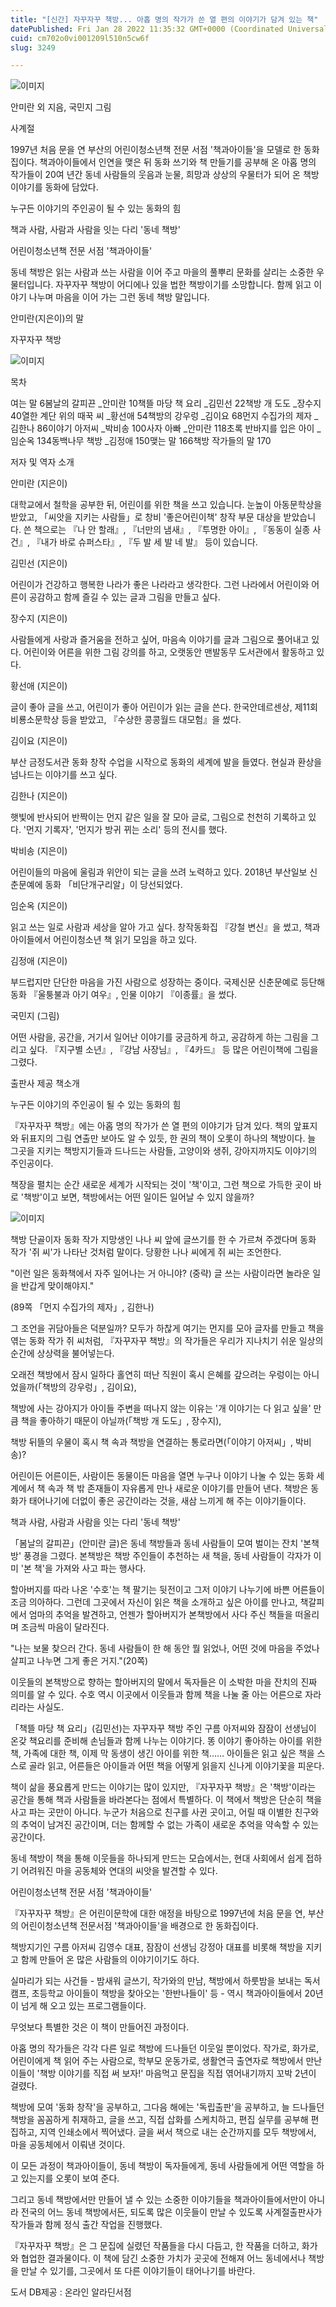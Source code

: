 ```yaml
---
title: "[신간] 자꾸자꾸 책방... 아홉 명의 작가가 쓴 열 편의 이야기가 담겨 있는 책"
datePublished: Fri Jan 28 2022 11:35:32 GMT+0000 (Coordinated Universal Time)
cuid: cm702o0vi001209l510n5cw6f
slug: 3249

---
```



![이미지](https://cdn.hashnode.com/res/hashnode/image/upload/v1739253561608/e9eba937-a871-4462-a65d-181af28495f9.jpeg)

안미란 외 지음, 국민지 그림

사계절

1997년 처음 문을 연 부산의 어린이청소년책 전문 서점 '책과아이들'을 모델로 한 동화집이다. 책과아이들에서 인연을 맺은 뒤 동화 쓰기와 책 만들기를 공부해 온 아홉 명의 작가들이 20여 년간 동네 사람들의 웃음과 눈물, 희망과 상상의 우물터가 되어 온 책방 이야기를 동화에 담았다.

누구든 이야기의 주인공이 될 수 있는 동화의 힘

책과 사람, 사람과 사람을 잇는 다리 '동네 책방'

어린이청소년책 전문 서점 '책과아이들'

동네 책방은 읽는 사람과 쓰는 사람을 이어 주고 마을의 풀뿌리 문화를 살리는 소중한 우물터입니다. 자꾸자꾸 책방이 어디에나 있을 법한 책방이기를 소망합니다. 함께 읽고 이야기 나누며 마음을 이어 가는 그런 동네 책방 말입니다.

안미란(지은이)의 말

자꾸자꾸 책방

![이미지](https://cdn.hashnode.com/res/hashnode/image/upload/v1739253563351/ffb36174-9205-4506-bd92-64b4bacf1ce4.jpeg)

목차

여는 말 6봄날의 갈피끈 _안미란 10책뜰 마당 책 요리 _김민선 22책방 개 도도 _장수지 40열한 계단 위의 때꾹 씨 _황선애 54책방의 강우렁 _김이요 68먼지 수집가의 제자 _김한나 86이야기 아저씨 _박비송 100사자 아빠 _안미란 118초록 반바지를 입은 아이 _임순옥 134동백나무 책방 _김정애 150맺는 말 166책방 작가들의 말 170

저자 및 역자 소개

안미란 (지은이)

대학교에서 철학을 공부한 뒤, 어린이를 위한 책을 쓰고 있습니다. 눈높이 아동문학상을 받았고, 「씨앗을 지키는 사람들」로 창비 '좋은어린이책' 창작 부문 대상을 받았습니다. 쓴 책으로는 『나 안 할래』, 『너만의 냄새』, 『투명한 아이』, 『동동이 실종 사건』, 『내가 바로 슈퍼스타』, 『두 발 세 발 네 발』 등이 있습니다.

김민선 (지은이)

어린이가 건강하고 행복한 나라가 좋은 나라라고 생각한다. 그런 나라에서 어린이와 어른이 공감하고 함께 즐길 수 있는 글과 그림을 만들고 싶다.

장수지 (지은이)

사람들에게 사랑과 즐거움을 전하고 싶어, 마음속 이야기를 글과 그림으로 풀어내고 있다. 어린이와 어른을 위한 그림 강의를 하고, 오랫동안 맨발동무 도서관에서 활동하고 있다.

황선애 (지은이)

글이 좋아 글을 쓰고, 어린이가 좋아 어린이가 읽는 글을 쓴다. 한국안데르센상, 제11회 비룡소문학상 등을 받았고, 『수상한 콩콩월드 대모험』을 썼다.

김이요 (지은이)

부산 금정도서관 동화 창작 수업을 시작으로 동화의 세계에 발을 들였다. 현실과 환상을 넘나드는 이야기를 쓰고 싶다.

김한나 (지은이)

햇빛에 반사되어 반짝이는 먼지 같은 일을 잘 모아 글로, 그림으로 천천히 기록하고 있다. '먼지 기록자', '먼지가 방귀 뀌는 소리' 등의 전시를 했다.

박비송 (지은이)

어린이들의 마음에 울림과 위안이 되는 글을 쓰려 노력하고 있다. 2018년 부산일보 신춘문예에 동화 「비단개구리알」이 당선되었다.

임순옥 (지은이)

읽고 쓰는 일로 사람과 세상을 알아 가고 싶다. 창작동화집 『강철 변신』을 썼고, 책과아이들에서 어린이청소년 책 읽기 모임을 하고 있다.

김정애 (지은이)

부드럽지만 단단한 마음을 가진 사람으로 성장하는 중이다. 국제신문 신춘문예로 등단해 동화 『울퉁불과 아기 여우』, 인물 이야기 『이종률』을 썼다.

국민지 (그림)

어떤 사람을, 공간을, 거기서 일어난 이야기를 궁금하게 하고, 공감하게 하는 그림을 그리고 싶다. 『지구별 소년』, 『강남 사장님』, 『4카드』 등 많은 어린이책에 그림을 그렸다.

출판사 제공 책소개

누구든 이야기의 주인공이 될 수 있는 동화의 힘

『자꾸자꾸 책방』에는 아홉 명의 작가가 쓴 열 편의 이야기가 담겨 있다. 책의 앞표지와 뒤표지의 그림 연출만 보아도 알 수 있듯, 한 권의 책이 오롯이 하나의 책방이다. 늘 그곳을 지키는 책방지기들과 드나드는 사람들, 고양이와 생쥐, 강아지까지도 이야기의 주인공이다.

책장을 펼치는 순간 새로운 세계가 시작되는 것이 '책'이고, 그런 책으로 가득한 곳이 바로 '책방'이고 보면, 책방에서는 어떤 일이든 일어날 수 있지 않을까?

![이미지](https://cdn.hashnode.com/res/hashnode/image/upload/v1739253565125/62971e9d-55c1-4619-aec6-69e131fa8890.jpeg)

책방 단골이자 동화 작가 지망생인 나나 씨 앞에 글쓰기를 한 수 가르쳐 주겠다며 동화 작가 '쥐 씨'가 나타난 것처럼 말이다. 당황한 나나 씨에게 쥐 씨는 조언한다.

"이런 일은 동화책에서 자주 일어나는 거 아니야? (중략) 글 쓰는 사람이라면 놀라운 일을 반갑게 맞이해야지."

(89쪽 「먼지 수집가의 제자」, 김한나)

그 조언을 귀담아들은 덕분일까? 모두가 하찮게 여기는 먼지를 모아 글자를 만들고 책을 엮는 동화 작가 쥐 씨처럼, 『자꾸자꾸 책방』의 작가들은 우리가 지나치기 쉬운 일상의 순간에 상상력을 불어넣는다.

오래전 책방에서 잠시 일하다 홀연히 떠난 직원이 혹시 은혜를 갚으려는 우렁이는 아니었을까(「책방의 강우렁」, 김이요),

책방에 사는 강아지가 아이들 주변을 떠나지 않는 이유는 '개 이야기는 다 읽고 싶을' 만큼 책을 좋아하기 때문이 아닐까(「책방 개 도도」, 장수지),

책방 뒤뜰의 우물이 혹시 책 속과 책방을 연결하는 통로라면(「이야기 아저씨」, 박비송)?

어린이든 어른이든, 사람이든 동물이든 마음을 열면 누구나 이야기 나눌 수 있는 동화 세계에서 책 속과 책 밖 존재들이 자유롭게 만나 새로운 이야기를 만들어 낸다. 책방은 동화가 태어나기에 더없이 좋은 공간이라는 것을, 새삼 느끼게 해 주는 이야기들이다.

책과 사람, 사람과 사람을 잇는 다리 '동네 책방'

「봄날의 갈피끈」(안미란 글)은 동네 책방들과 동네 사람들이 모여 벌이는 잔치 '본책 방' 풍경을 그렸다. 본책방은 책방 주인들이 추천하는 새 책을, 동네 사람들이 각자가 이미 '본 책'을 가져와 사고 파는 행사다.

할아버지를 따라 나온 '수호'는 책 팔기는 뒷전이고 그저 이야기 나누기에 바쁜 어른들이 조금 의아하다. 그런데 그곳에서 자신이 읽은 책을 소개하고 싶은 아이를 만나고, 책갈피에서 엄마의 추억을 발견하고, 언젠가 할아버지가 본책방에서 사다 주신 책들을 떠올리며 조금씩 마음이 달라진다.

"나는 보물 찾으러 간다. 동네 사람들이 한 해 동안 뭘 읽었나, 어떤 것에 마음을 주었나 살피고 나누면 그게 좋은 거지."(20쪽)

이웃들의 본책방으로 향하는 할아버지의 말에서 독자들은 이 소박한 마을 잔치의 진짜 의미를 알 수 있다. 수호 역시 이곳에서 이웃들과 함께 책을 나눌 줄 아는 어른으로 자라리라는 사실도.

「책뜰 마당 책 요리」(김민선)는 자꾸자꾸 책방 주인 구름 아저씨와 잠잠이 선생님이 온갖 책요리를 준비해 손님들과 함께 나누는 이야기다. 똥 이야기 좋아하는 아이를 위한 책, 가족에 대한 책, 이제 막 동생이 생긴 아이를 위한 책…… 아이들은 읽고 싶은 책을 스스로 골라 읽고, 어른들은 아이들과 어떤 책을 어떻게 읽을지 신나게 이야기꽃을 피운다.

책이 삶을 풍요롭게 만드는 이야기는 많이 있지만, 『자꾸자꾸 책방』은 '책방'이라는 공간을 통해 책과 사람들을 바라본다는 점에서 특별하다. 이 책에서 책방은 단순히 책을 사고 파는 곳만이 아니다. 누군가 처음으로 친구를 사귄 곳이고, 어릴 때 이별한 친구와의 추억이 남겨진 공간이며, 더는 함께할 수 없는 가족이 새로운 추억을 약속할 수 있는 공간이다.

동네 책방이 책을 통해 이웃들을 하나되게 만드는 모습에서는, 현대 사회에서 쉽게 접하기 어려워진 마을 공동체와 연대의 씨앗을 발견할 수 있다.

어린이청소년책 전문 서점 '책과아이들'

『자꾸자꾸 책방』은 어린이문학에 대한 애정을 바탕으로 1997년에 처음 문을 연, 부산의 어린이청소년책 전문서점 '책과아이들'을 배경으로 한 동화집이다.

책방지기인 구름 아저씨 김영수 대표, 잠잠이 선생님 강정아 대표를 비롯해 책방을 지키고 함께 만들어 온 많은 사람들의 이야기이기도 하다.

실마리가 되는 사건들 - 밤새워 글쓰기, 작가와의 만남, 책방에서 하룻밤을 보내는 독서 캠프, 초등학교 아이들이 책방을 찾아오는 '한반나들이' 등 - 역시 책과아이들에서 20년이 넘게 해 오고 있는 프로그램들이다.

무엇보다 특별한 것은 이 책이 만들어진 과정이다.

아홉 명의 작가들은 각각 다른 일로 책방에 드나들던 이웃일 뿐이었다. 작가로, 화가로, 어린이에게 책 읽어 주는 사람으로, 학부모 운동가로, 생활연극 출연자로 책방에서 만난 이들이 '책방 이야기를 직접 써 보자!' 마음먹고 문집을 직접 엮어내기까지 꼬박 2년이 걸렸다.

책방에 모여 '동화 창작'을 공부하고, 그다음 해에는 '독립출판'을 공부하고, 늘 드나들던 책방을 꼼꼼하게 취재하고, 글을 쓰고, 직접 삽화를 스케치하고, 편집 실무를 공부해 편집하고, 지역 인쇄소에서 찍어냈다. 글을 써서 책으로 내는 순간까지를 모두 책방에서, 마을 공동체에서 이뤄낸 것이다.

이 모든 과정이 책과아이들이, 동네 책방이 독자들에게, 동네 사람들에게 어떤 역할을 하고 있는지를 오롯이 보여 준다.

그리고 동네 책방에서만 만들어 낼 수 있는 소중한 이야기들을 책과아이들에서만이 아니라 전국의 어느 동네 책방에서든, 되도록 많은 이웃들이 만날 수 있도록 사계절출판사가 작가들과 함께 정식 출간 작업을 진행했다.

『자꾸자꾸 책방』은 그 문집에 실렸던 작품들을 다시 다듬고, 한 작품을 더하고, 화가와 협업한 결과물이다. 이 책에 담긴 소중한 가치가 곳곳에 전해져 어느 동네에서나 책방을 만날 수 있기를, 그곳에서 또 다른 이야기들이 태어나기를 바란다.

도서 DB제공 : 온라인 알라딘서점